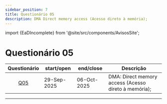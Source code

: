 ```yaml
---
sidebar_position: 7
title: Questionário 05
description: DMA Direct memory access (Acesso direto à memória);
---
```


import {EaDIncomplete} from '@site/src/components/AvisosSite';

# Questionário 05

<EaDIncomplete />

|                          Questionário                           | start/open  | end/close   | Descrição                                            |
| :-------------------------------------------------------------: | ----------- | ----------- | ---------------------------------------------------- |
| [Q05](https://moodle.utfpr.edu.br/mod/quiz/view.php?id=1957487) | 29-Sep-2025 | 06-Oct-2025 | DMA: Direct memory access (Acesso direto à memória); |

---

